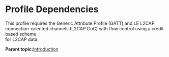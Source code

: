 # Profile Dependencies

This profile requires the Generic Attribute Profile \(GATT\) and LE L2CAP<br /> connection-oriented channels \(L2CAP CoC\) with flow control using a credit based scheme<br /> for L2CAP data.

**Parent topic:**[Introduction](GUID-7FA5D113-8F0A-4615-B2C0-9A079BE4394B.md)

